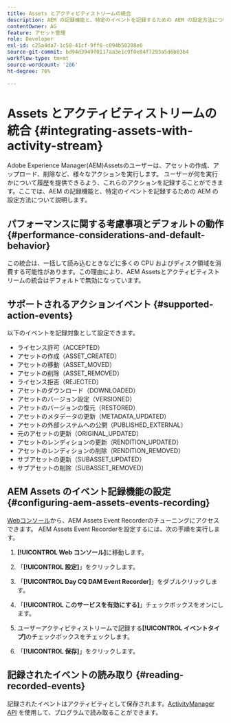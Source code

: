 ```yaml
---
title: Assets とアクティビティストリームの統合
description: AEM の記録機能と、特定のイベントを記録するための AEM の設定方法について説明します。
contentOwner: AG
feature: アセット管理
role: Developer
exl-id: c25a4da7-1c58-41cf-9ff6-c094b50208e6
source-git-commit: bd94d3949f0117aa3e1c9f0e84f7293a5d6b03b4
workflow-type: tm+mt
source-wordcount: '286'
ht-degree: 76%

---
```


# Assets とアクティビティストリームの統合 {#integrating-assets-with-activity-stream}

Adobe Experience Manager(AEM)Assetsのユーザーは、アセットの作成、アップロード、削除など、様々なアクションを実行します。 ユーザーが何を実行かについて履歴を提供できるよう、これらのアクションを記録することができます。ここでは、AEM の記録機能と、特定のイベントを記録するための AEM の設定方法について説明します。

## パフォーマンスに関する考慮事項とデフォルトの動作 {#performance-considerations-and-default-behavior}

この統合は、一括して読み込むときなどに多くの CPU およびディスク領域を消費する可能性があります。この理由により、AEM Assetsとアクティビティストリームの統合はデフォルトで無効になっています。

## サポートされるアクションイベント {#supported-action-events}

以下のイベントを記録対象として設定できます。

* ライセンス許可（ACCEPTED）
* アセットの作成（ASSET_CREATED）
* アセットの移動（ASSET_MOVED）
* アセットの削除（ASSET_REMOVED）
* ライセンス拒否（REJECTED）
* アセットのダウンロード（DOWNLOADED）
* アセットのバージョン設定（VERSIONED）
* アセットのバージョンの復元（RESTORED）
* アセットのメタデータの更新（METADATA_UPDATED）
* アセットの外部システムへの公開（PUBLISHED_EXTERNAL）
* 元のアセットの更新（ORIGINAL_UPDATED）
* アセットのレンディションの更新（RENDITION_UPDATED）
* アセットのレンディションの削除（RENDITION_REMOVED）
* サブアセットの更新（SUBASSET_UPDATED）
* サブアセットの削除（SUBASSET_REMOVED）

## AEM Assets のイベント記録機能の設定  {#configuring-aem-assets-events-recording}

[Webコンソール](/help/sites-deploying/configuring-osgi.md)から、AEM Assets Event Recorderのチューニングにアクセスできます。 AEM Assets Event Recorderを設定するには、次の手順を実行します。

1. **[!UICONTROL Web コンソール]**&#x200B;に移動します。

1. 「**[!UICONTROL 設定]**」をクリックします。

1. 「**[!UICONTROL Day CQ DAM Event Recorder]**」をダブルクリックします。

1. 「**[!UICONTROL このサービスを有効にする]**」チェックボックスをオンにします。

1. ユーザーアクティビティストリームで記録する&#x200B;**[!UICONTROL イベントタイプ]**&#x200B;のチェックボックスをチェックします。

1. 「**[!UICONTROL 保存]**」をクリックします。

## 記録されたイベントの読み取り  {#reading-recorded-events}

記録されたイベントはアクティビティとして保存されます。[ActivityManager API](https://helpx.adobe.com/experience-manager/6-4/sites/developing/using/reference-materials/javadoc/com/adobe/granite/activitystreams/ActivityManager.html) を使用して、プログラムで読み取ることができます。
